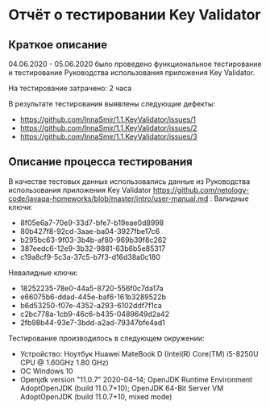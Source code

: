 # Отчёт о тестировании Key Validator

## Краткое описание

04.06.2020 - 05.06.2020 было проведено функциональное тестирование и тестирование Руководства использования приложения Key Validator.

На тестирование затрачено: 2 часа

В результате тестирования выявлены следующие дефекты:
* https://github.com/InnaSmir/1.1.KeyValidator/issues/1
* https://github.com/InnaSmir/1.1.KeyValidator/issues/2
* https://github.com/InnaSmir/1.1.KeyValidator/issues/3

## Описание процесса тестирования

В качестве тестовых данных использовались данные из Руководства использования приложения Key Validator https://github.com/netology-code/javaqa-homeworks/blob/master/intro/user-manual.md :
Валидные ключи:
* 8f05e6a7-70e9-33d7-bfe7-b19eae0d8998
* 80b427f8-92cd-3aae-ba04-3927fbe17c6
* b295bc63-9f03-3b4b-af80-969b39f8c262
* 387eedc6-12e9-3b32-9881-63b6b5e85317
* c19a8cf9-5c3a-37c5-b7f3-d16d38a0c180

Невалидные ключи:
* 18252235-78e0-44a5-8720-556f0c7da17a
* e66075b6-ddad-445e-baf6-161b3289522b
* b6d53250-f07e-4352-a293-6102ddf7f1ca
* c2bc778a-1cb9-46c6-b435-0489649d2a42
* 2fb98b44-93e7-3bdd-a2ad-79347bfe4ad1


Тестирование производилось в следующем окружении:
* Устройство: Ноутбук Huawei MateBook D (Intel(R) Core(TM) i5-8250U CPU @ 1.60GHz 1.80 GHz)
* OC Windows 10
* Openjdk version "11.0.7" 2020-04-14; OpenJDK Runtime Environment AdoptOpenJDK (build
11.0.7+10); OpenJDK 64-Bit Server VM AdoptOpenJDK (build 11.0.7+10, mixed mode)